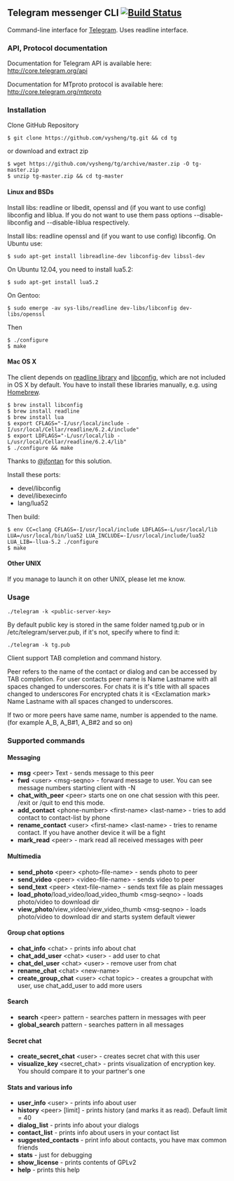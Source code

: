 ## Telegram messenger CLI [![Build Status](https://travis-ci.org/vysheng/tg.png)](https://travis-ci.org/vysheng/tg)

Command-line interface for [Telegram](http://telegram.org). Uses readline interface.

### API, Protocol documentation

Documentation for Telegram API is available here: http://core.telegram.org/api

Documentation for MTproto protocol is available here: http://core.telegram.org/mtproto

### Installation

Clone GitHub Repository

    $ git clone https://github.com/vysheng/tg.git && cd tg

or download and extract zip

    $ wget https://github.com/vysheng/tg/archive/master.zip -O tg-master.zip
    $ unzip tg-master.zip && cd tg-master

#### Linux and BSDs

Install libs: readline or libedit, openssl and (if you want to use config) libconfig and liblua.
If you do not want to use them pass options --disable-libconfig and --disable-liblua respectively.


Install libs: readline openssl and (if you want to use config) libconfig.
On Ubuntu use: 
    
    $ sudo apt-get install libreadline-dev libconfig-dev libssl-dev

On Ubuntu 12.04, you need to install lua5.2:

    $ sudo apt-get install lua5.2 

On Gentoo:
    
    $ sudo emerge -av sys-libs/readline dev-libs/libconfig dev-libs/openssl
Then

    $ ./configure
    $ make

#### Mac OS X

The client depends on [readline library](http://cnswww.cns.cwru.edu/php/chet/readline/rltop.html) and [libconfig](http://www.hyperrealm.com/libconfig/), which are not included in OS X by default. You have to install these libraries manually, e.g. using [Homebrew](http://brew.sh/).

    $ brew install libconfig
    $ brew install readline
    $ brew install lua
    $ export CFLAGS="-I/usr/local/include -I/usr/local/Cellar/readline/6.2.4/include"
    $ export LDFLAGS="-L/usr/local/lib -L/usr/local/Cellar/readline/6.2.4/lib"
    $ ./configure && make

Thanks to [@jfontan](https://github.com/vysheng/tg/issues/3#issuecomment-28293731) for this solution.


Install these ports:

* devel/libconfig
* devel/libexecinfo
* lang/lua52

Then build:

    $ env CC=clang CFLAGS=-I/usr/local/include LDFLAGS=-L/usr/local/lib LUA=/usr/local/bin/lua52 LUA_INCLUDE=-I/usr/local/include/lua52 LUA_LIB=-llua-5.2 ./configure
    $ make

#### Other UNIX

If you manage to launch it on other UNIX, please let me know.

### Usage

    ./telegram -k <public-server-key>
    
By default public key is stored in the same folder named tg.pub or in /etc/telegram/server.pub, if it's not, specify where to find it:

    ./telegram -k tg.pub

Client support TAB completion and command history.

Peer refers to the name of the contact or dialog and can be accessed by TAB completion.
For user contacts peer name is Name <underscore> Lastname with all spaces changed to underscores.
For chats it is it's title with all spaces changed to underscores
For encrypted chats it is <Exсlamation mark> <underscore> Name <underscore> Lastname with all spaces changed to underscores. 

If two or more peers have same name, <sharp>number is appended to the name. (for example A_B, A_B#1, A_B#2 and so on)
  
### Supported commands

#### Messaging

* **msg** \<peer\> Text - sends message to this peer
* **fwd** \<user\> \<msg-seqno\> - forward message to user. You can see message numbers starting client with -N
* **chat_with_peer** \<peer\> starts one on one chat session with this peer. /exit or /quit to end this mode.
* **add_contact** \<phone-number\> \<first-name\> \<last-name\> - tries to add contact to contact-list by phone
* **rename_contact** \<user\> \<first-name\> \<last-name\> - tries to rename contact. If you have another device it will be a fight
* **mark_read** \<peer\> - mark read all received messages with peer

#### Multimedia

* **send_photo** \<peer\> \<photo-file-name\> - sends photo to peer
* **send_video** \<peer\> \<video-file-name\> - sends video to peer
* **send_text** \<peer\> \<text-file-name> - sends text file as plain messages
* **load_photo**/load_video/load_video_thumb \<msg-seqno\> - loads photo/video to download dir
* **view_photo**/view_video/view_video_thumb \<msg-seqno\> - loads photo/video to download dir and starts system default viewer

#### Group chat options

* **chat_info** \<chat\> - prints info about chat
* **chat_add_user** \<chat\> \<user\> - add user to chat
* **chat_del_user** \<chat\> \<user\> - remove user from chat
* **rename_chat** \<chat\> \<new-name\>
* **create_group_chat** \<user\> \<chat topic\> - creates a groupchat with user, use chat_add_user to add more users

#### Search

* **search** \<peer\> pattern - searches pattern in messages with peer
* **global_search** pattern - searches pattern in all messages

#### Secret chat

* **create_secret_chat** \<user\> - creates secret chat with this user
* **visualize_key** \<secret_chat\> - prints visualization of encryption key. You should compare it to your partner's one

#### Stats and various info

* **user_info** \<user\> - prints info about user
* **history** \<peer\> [limit] - prints history (and marks it as read). Default limit = 40
* **dialog_list** - prints info about your dialogs
* **contact_list** - prints info about users in your contact list
* **suggested_contacts** - print info about contacts, you have max common friends
* **stats** - just for debugging
* **show_license** - prints contents of GPLv2
* **help** - prints this help
